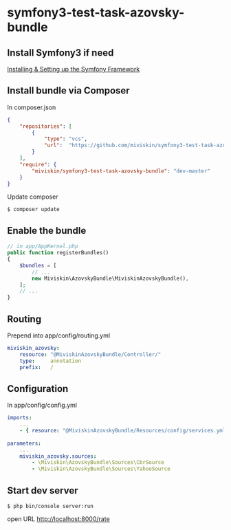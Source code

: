 symfony3-test-task-azovsky-bundle
=====================

## Install Symfony3 if need

<a href="http://symfony.com/doc/current/setup.html">Installing & Setting up the Symfony Framework</a>

## Install bundle via Composer

In composer.json
```json
{
    "repositories": [
        {
            "type": "vcs",
            "url":  "https://github.com/miviskin/symfony3-test-task-azovsky-bundle.git"
        }
    ],
    "require": {
        "miviskin/symfony3-test-task-azovsky-bundle": "dev-master"
    }
}
```

Update composer

```shell
$ composer update
```

## Enable the bundle

```php
// in app/AppKernel.php
public function registerBundles()
{
    $bundles = [
        // ...
        new Miviskin\AzovskyBundle\MiviskinAzovskyBundle(),     
    ];
    // ...
}
```

## Routing

Prepend into app/config/routing.yml
```yaml
miviskin_azovsky:
    resource: "@MiviskinAzovskyBundle/Controller/"
    type:     annotation
    prefix:   /
```

## Configuration

In app/config/config.yml
```yaml
imports:
    ...
    - { resource: "@MiviskinAzovskyBundle/Resources/config/services.yml" }
    
parameters:
    ...
    miviskin_azovsky.sources:
        - \Miviskin\AzovskyBundle\Sources\CbrSource
        - \Miviskin\AzovskyBundle\Sources\YahooSource
```

## Start dev server

```shell
$ php bin/console server:run
```

open URL <a href="http://localhost:8000/rate" target="_blank">http://localhost:8000/rate</a>
